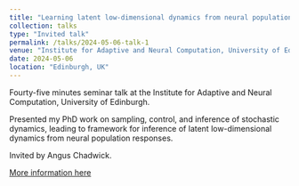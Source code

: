 ```yaml
---
title: "Learning latent low-dimensional dynamics from neural population responses: a stochastic control approach"
collection: talks
type: "Invited talk"
permalink: /talks/2024-05-06-talk-1
venue: "Institute for Adaptive and Neural Computation, University of Edinburgh"
date: 2024-05-06
location: "Edinburgh, UK"
---
```


Fourty-five minutes seminar talk at the Institute for Adaptive and Neural Computation, University of Edinburgh.

Presented my PhD work on sampling, control, and inference of stochastic dynamics, leading to framework for inference of latent low-dimensional dynamics from neural population responses.

Invited by Angus Chadwick.

[More information here](https://informatics.ed.ac.uk/anc/events-202324/anc-seminar-dimitra-maoutsa)
